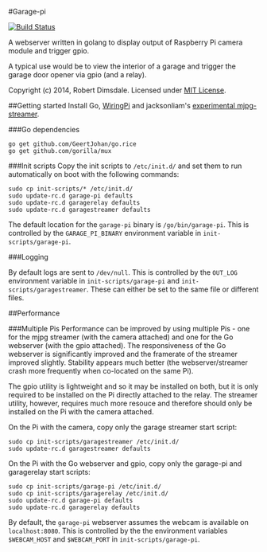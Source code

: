 #Garage-pi

[![Build Status](https://travis-ci.org/robdimsdale/garage-pi.svg?branch=master)](https://travis-ci.org/robdimsdale/garage-pi)

A webserver written in golang to display output of Raspberry Pi camera module and trigger gpio.

A typical use would be to view the interior of a garage and trigger the garage door opener via gpio (and a relay).

Copyright (c) 2014, Robert Dimsdale. Licensed under [MIT License].

##Getting started
Install Go, [WiringPi] and jacksonliam's [experimental mjpg-streamer].

###Go dependencies
```
go get github.com/GeertJohan/go.rice
go get github.com/gorilla/mux
```

###Init scripts
Copy the init scripts to `/etc/init.d/` and set them to run automatically on boot with the following commands:

```
sudo cp init-scripts/* /etc/init.d/
sudo update-rc.d garage-pi defaults
sudo update-rc.d garagerelay defaults
sudo update-rc.d garagestreamer defaults
```

The default location for the `garage-pi` binary is `/go/bin/garage-pi`. This is controlled by the `GARAGE_PI_BINARY` environment variable in `init-scripts/garage-pi`.

###Logging

By default logs are sent to `/dev/null`. This is controlled by the `OUT_LOG` environment variable in `init-scripts/garage-pi` and `init-scripts/garagestreamer`. These can either be set to the same file or different files.

##Performance

###Multiple Pis
Performance can be improved by using multiple Pis - one for the mjpg streamer (with the camera attached) and one for the Go webserver (with the gpio attached). The responsiveness of the Go webserver is significantly improved and the framerate of the streamer improved slightly. Stability appears much better (the webserver/streamer crash more frequently when co-located on the same Pi).

The gpio utility is lightweight and so it may be installed on both, but it is only required to be installed on the Pi directly attached to the relay. The streamer utility, however, requires much more resouce and therefore should only be installed on the Pi with the camera attached.

On the Pi with the camera, copy only the garage streamer start script:

```
sudo cp init-scripts/garagestreamer /etc/init.d/
sudo update-rc.d garagestreamer defaults
```

On the Pi with the Go webserver and gpio, copy only the garage-pi and garagerelay start scripts:

```
sudo cp init-scripts/garage-pi /etc/init.d/
sudo cp init-scripts/garagerelay /etc/init.d/
sudo update-rc.d garage-pi defaults
sudo update-rc.d garagerelay defaults
```

By default, the `garage-pi` webserver assumes the webcam is available on `localhost:8080`. This is controlled by the the environment variables `$WEBCAM_HOST` and `$WEBCAM_PORT` in `init-scripts/garage-pi`.

[MIT License]: https://github.com/robdimsdale/garage-pi/raw/master/LICENSE

[WiringPi]: https://github.com/WiringPi/WiringPi

[experimental mjpg-streamer]: https://github.com/jacksonliam/mjpg-streamer

